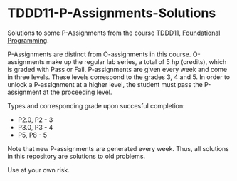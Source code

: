 # TDDD11-P-Assignments-Solutions
Solutions to some P-Assignments from the course [TDDD11, Foundational Programming][1]. 

P-Assignments are distinct from O-assignments in this course. 
O-assignments make up the regular lab series, a total of 5 hp (credits), which is graded with Pass or Fail. 
P-assignments are given every week and come in three levels. These levels correspond to the grades 3, 4 and 5. 
In order to unlock a P-assignment at a higher level, the student must pass the P-assignment at the proceeding level. 

Types and corresponding grade upon succesful completion: 
* P2.0, P2 -  3 
* P3.0, P3 -  4
* P5, P8   - 5

Note that new P-assignments are generated every week. Thus, all solutions in this repository are solutions to old problems. 

Use at your own risk. 


[1]: https://www.ida.liu.se/~TDDD11/current/index.sv.shtml
